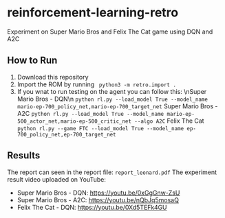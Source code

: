 # reinforcement-learning-retro
Experiment on Super Mario Bros and Felix The Cat game using DQN and A2C

## How to Run
1. Download this repository
2. Import the ROM by running ``` python3 -m retro.import .```
3. If you wnat to run testing on the agent you can follow this:
    \nSuper Mario Bros - DQN\n
    ```python rl.py --load_model True --model_name mario-ep-700_policy_net,mario-ep-700_target_net```
    Super Mario Bros - A2C
    ```python rl.py --load_model True --model_name mario-ep-500_actor_net,mario-ep-500_critic_net --algo A2C```
    Felix The Cat
    ```python rl.py --game FTC --load_model True --model_name ep-700_policy_net,ep-700_target_net```
    

## Results
The report can seen in the report file: ```report_leonard.pdf```
The experiment result video uploaded on YouTube:
-	Super Mario Bros - DQN: https://youtu.be/0xGgGnw-ZsU
-	Super Mario Bros - A2C: https://youtu.be/nQbJq5mosaQ
-	Felix The Cat - DQN: https://youtu.be/0Xd5TEFk4GU

